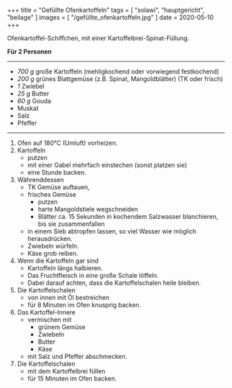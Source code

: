 +++
title = "Gefüllte Ofenkartoffeln"
tags = [ "solawi", "hauptgericht", "beilage" ]
images = [ "/gefüllte_ofenkartoffeln.jpg" ]
date = 2020-05-10
+++

Ofenkartoffel-Schiffchen, mit einer Kartoffelbrei-Spinat-Füllung.

**Für 2 Personen**

---

- *700 g* große Kartoffeln (mehligkochend oder vorwiegend festkochend)
- *200 g* grünes Blattgemüse (z.B. Spinat, Mangoldblätter) (TK oder frisch)
- *1* Zwiebel
- *25 g* Butter
- *60 g* Gouda
- Muskat
- Salz
- Pfeffer

---

1. Ofen auf 180°C (Umluft) vorheizen.
2. Kartoffeln
   * putzen
   * mit einer Gabel mehrfach einstechen (sonst platzen sie)
   * eine Stunde backen.
3. Währenddessen
   * TK Gemüse auftauen,
   * frisches Gemüse
     * putzen
     * harte Mangoldstiele wegschneiden
     * Blätter ca. 15 Sekunden in kochendem Salzwasser blanchieren, bis sie zusammenfallen
   * in einem Sieb abtropfen lassen, so viel Wasser wie möglich herausdrücken.
   * Zwiebeln würfeln.
   * Käse grob reiben.
3. Wenn die Kartoffeln gar sind
   * Kartoffeln längs halbieren.
   * Das Fruchtfleisch in eine große Schale löffeln.
   * Dabei darauf achten, dass die Kartoffelschalen heile bleiben.
4. Die Kartoffelschalen
   * von innen mit Öl bestreichen
   * für 8 Minuten im Ofen knusprig backen.
5. Das Kartoffel-Innere
   * vermischen mit
     * grünem Gemüse
     * Zwiebeln
     * Butter
     * Käse
   * mit Salz und Pfeffer abschmecken.
6. Die Kartoffelschalen
   * mit dem Kartoffelbrei füllen
   * für 15 Minuten im Ofen backen.
